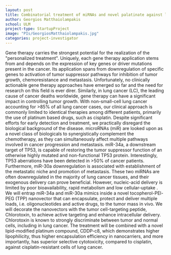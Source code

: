 ```yaml
---
layout: post
title: Combinatorial treatment of miRNAs and novel palatinate against lung cancer
author: Georgios Matthaiolampakis
school: ULM
project-type: StartupProject
image: "PIs/GeorgiosMatthaiolampakis.jpg"
categories: project-investigator
---
```



<p>Gene therapy carries the strongest potential for the realization of the "personalized treatment". Uniquely, each gene therapy application stems from and depends on the expression of key genes or driver mutations present in the cancer. Its application spans from downregulation of specific genes to activation of tumor suppressor pathways for inhibition of tumor growth, chemoresistance and metastasis. Unfortunately, no clinically actionable gene therapy approaches have emerged so far and the need for research on this field is ever direr. Similarly, in lung cancer (LC), the leading cause of cancer deaths worldwide, gene therapy can have a significant impact in controlling tumor growth. With non-small-cell lung cancer accounting for >85% of all lung cancer cases, our clinical approach is commonly limited to identical therapies among different patients, primarily the use of platinum based drugs, such as cisplatin. Despite significant efforts for early detection and treatment, we practically disregard the biological background of the disease. microRNAs (miR) are looked upon as a novel class of biologicals to synergistically complement the chemotherapy, as they can simultaneously affect multiple pathways involved in cancer progression and metastasis. miR-34a, a downstream target of TP53, is capable of restoring the tumor suppressor function of an otherwise highly mutated and non-functional TP53 protein. Interestingly, TP53 aberrations have been detected in >50% of cancer patients. Furthermore, miR-30a downregulation is associated with establishment of the metastatic niche and promotion of metastasis. These two miRNAs are often downregulated in the majority of lung cancer tissues, and their exogenous delivery can prove beneficial. However, nucleic-acid delivery is limited by poor bioavailability, rapid metabolism and low cellular-uptake . We will entrap miR-34a and miR-30a mimics inside a novel tocopherol-PEl-PEG (TPP) nanovector that can encapsulate, protect and deliver multiple loads, i.e. oligonucleotides and active drugs, to the tumor mass in vivo. We will decorate the nanovectors with the tumor cell-targeting peptide, Chlorotoxin, to achieve active targeting and enhance intracellular delivery. Chlorotoxin is known to strongly discriminate between tumor and normal cells, including in lung cancer. The treatment will be combined with a novel lipid-modified platinum compound, CDDP-c8, which demonstrates higher lipophilicity, thus higher encapsulation efficiency in nanocarriers, and more importantly, has superior selective cytotoxicity, compared to cisplatin, against cisplatin-resistant cells of lung cancer.
</p>
